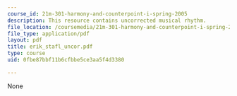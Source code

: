 ```yaml
---
course_id: 21m-301-harmony-and-counterpoint-i-spring-2005
description: This resource contains uncorrected musical rhythm.
file_location: /coursemedia/21m-301-harmony-and-counterpoint-i-spring-2005/0fbe87bbf11b6cfbbe5ce3aa5f4d3380_erik_stafl_uncor.pdf
file_type: application/pdf
layout: pdf
title: erik_stafl_uncor.pdf
type: course
uid: 0fbe87bbf11b6cfbbe5ce3aa5f4d3380

---
```

None
